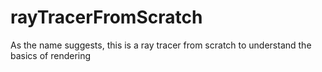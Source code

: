 # rayTracerFromScratch
As the name suggests, this is a ray tracer from scratch to understand the basics of rendering
